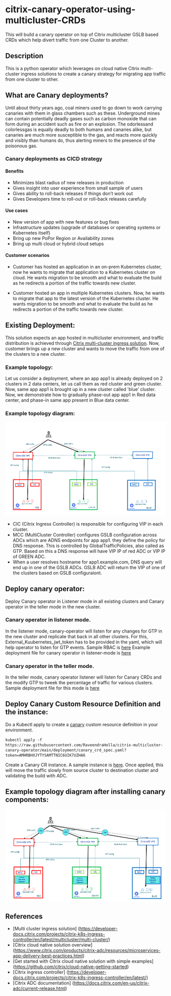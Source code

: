 # citrix-canary-operator-using-multicluster-CRDs
This will build a canary operator on top of Citrix multicluster GSLB based CRDs which help divert traffic from one Cluster to another.

## Description
This is a python operator which leverages on cloud native Citrix multi-cluster ingress solutions to create a canary strategy for migrating app traffic from one cluster to other.

## What are Canary deployments?

Until about thirty years ago, coal miners used to go down to work carrying canaries with them in glass chambers such as these. Underground mines can contain potentially deadly gases such as carbon monoxide that can form during an accident such as fire or an explosion. The odorlessand colorlessgas is equally deadly to both humans and canaries alike, but canaries are much more susceptible to the gas, and reacts more quickly and visibly than humans do, thus alerting miners to the presence of the poisonous gas.

### Canary deployments as CICD strategy

#### Benefits
- Minimizes blast radius of new releases in production
- Gives insight into user experience from small sample of users
- Gives ability to roll-back releases if things don’t work out
- Gives Developers time to roll-out or roll-back releases carefully

#### Use cases
- New version of app with new features or bug fixes
- Infrastructure updates (upgrade of databases or operating systems or Kubernetes itself)
- Bring up new PoPor Region or Availability zones
- Bring up multi cloud or hybrid cloud setups

#### Customer scenarios

- Customer has hosted an application in an on-prem Kubernetes cluster, now he wants to migrate that application to a Kubernetes cluster on cloud. He wants migration to be smooth and what to evaluate the build as he redirects a portion of the traffic towards new cluster.

- Customer hosted an app in multiple Kubernetes clusters. Now, he wants to migrate that app to the latest version of the Kubernetes cluster. He wants migration to be smooth and what to evaluate the build as he redirects a portion of the traffic towards new cluster.

## Existing Deployment:

This solution expects an app hosted in multicluster environment, and traffic distribution is achieved through [Citrix multi-cluster ingress solution](https://developer-docs.citrix.com/projects/citrix-k8s-ingress-controller/en/latest/multicluster/multi-cluster/). Now, customer brings up a new cluster and wants to move the traffic from one of the clusters to a new cluster.

### Example topology:
Let us consider a deployment, where an app app1 is already deployed on 2 clusters in 2 data centers, let us call them as red cluster and green cluster. Now, same app app1 is brought up in a new cluster called 'blue' cluster. Now, we demonstrate how to gradually phase-out app app1 in Red data center, and phase-in same app present in Blue data center.

### Example topology diagram:

![EXISTING-MULTI-CLUSTER-DEPLOYMENT](images/existing_deployment.png)

- CIC (Citrix Ingress Controller) is responsible for configuring VIP in each cluster.
- MCC (MultiCluster Controller) configures GSLB configuration across ADCs which are ADNS endpoints for app app1. they define the policy for DNS response. This is controlled by GlobalTrafficPolicies, also called as GTP. Based on this a DNS response will have VIP IP of red ADC or VIP IP of GREEN ADC.
- When a user resolves hostname for app1.example.com, DNS query will end up in one of the GSLB ADCs. GSLB ADC will return the VIP of one of the clusters based on GSLB configuraiont.

## Deploy canary operator:
Deploy Canary operator in Listener mode in all existing clusters and Canary operator in the teller mode in the new cluster.

### Canary operator in listener mode.
In the listener mode, canary-operator will listen for any changes for GTP in the new cluster and replicate that back in all other clusters. For this, External_Kuubernetes_jwt_token has to be provided in the yaml, which will help operator to listen for GTP events. Sample RBAC is [here](deployment/canary_rbac.yaml)
Example deployment file for canary operator in listener-mode is [here](deployment/canary_listener_operator_deployment.yaml)

### Canary operator in the teller mode.
In the teller mode, canary operator listener will listen for Canary CRDs and the modify GTP to tweek the percentage of traffic for various clusters. Sample deployment file for this mode is [here](deployment/canary_teller_operator_deployment.yaml)

## Deploy Canary Custom Resource Definition and the instance:
Do a Kubectl apply to create a [canary](deployment/canary_crd_spec.yaml) custom resource definition in your environment.

    kubectl apply -f https://raw.githubusercontent.com/RaveendraHolla/citrix-multicluster-canary-operator/main/deployment/canary_crd_spec.yaml?token=AMHRBHXJYTYSAMTTNIC6UIK7UZHA6

Create a Canary CR instance. A sample instance is [here](deployment/canary_crd_instance.yaml). Once applied, this will move the traffic slowly from source cluster to destination cluster and validating the build with ADC.

## Example topology diagram after installing canary components:

![CANARY-MULTI-CLUSTER-DEPLOYMENT](images/canary_deployment.png)

## References

- [Multi cluster ingress solution]
(https://developer-docs.citrix.com/projects/citrix-k8s-ingress-controller/en/latest/multicluster/multi-cluster/)
- [Citrix cloud native solution overview]
(https://www.citrix.com/products/citrix-adc/resources/microservices-app-delivery-best-practices.html)
- [Get started with Citrix cloud native solution with simple examples]
(https://github.com/citrix/cloud-native-getting-started)
- [Citrix ingress controller]
(https://developer-docs.citrix.com/projects/citrix-k8s-ingress-controller/en/latest/)
- [Citrix ADC documentation]
(https://docs.citrix.com/en-us/citrix-adc/current-release.html)

